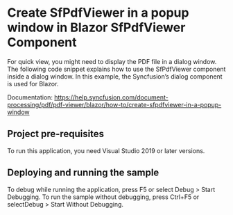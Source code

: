 # Create SfPdfViewer in a popup window in Blazor SfPdfViewer Component
For quick view, you might need to display the PDF file in a dialog window. The following code snippet explains how to use the SfPdfViewer component inside a dialog window. In this example, the Syncfusion’s dialog component is used for Blazor. 

Documentation: https://help.syncfusion.com/document-processing/pdf/pdf-viewer/blazor/how-to/create-sfpdfviewer-in-a-popup-window

## Project pre-requisites
To run this application, you need Visual Studio 2019 or later versions.

## Deploying and running the sample
To debug while running the application, press F5 or select Debug > Start Debugging. To run the sample without debugging, press Ctrl+F5 or selectDebug > Start Without Debugging.